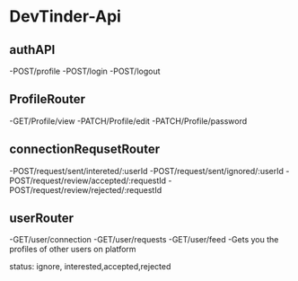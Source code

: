 # DevTinder-Api

## authAPI
-POST/profile
-POST/login
-POST/logout

## ProfileRouter
-GET/Profile/view
-PATCH/Profile/edit
-PATCH/Profile/password

## connectionRequsetRouter
-POST/request/sent/intereted/:userId
-POST/request/sent/ignored/:userId
-POST/request/review/accepted/:requestId
-POST/request/review/rejected/:requestId

## userRouter
-GET/user/connection
-GET/user/requests
-GET/user/feed -Gets you the profiles of other users on platform

status: ignore, interested,accepted,rejected